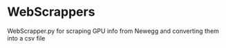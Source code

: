 # WebScrappers
WebScrapper.py for scraping GPU info from Newegg and converting them into a csv file

